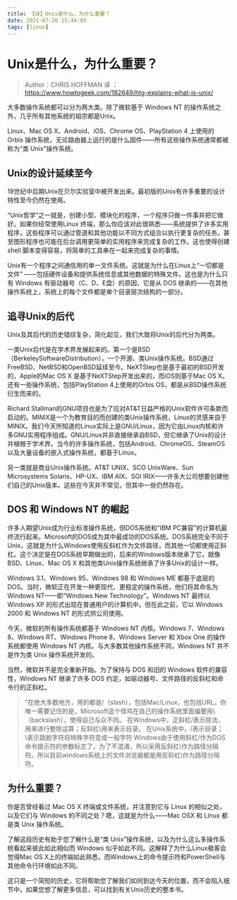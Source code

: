 ```yaml
---
title: 【译】Unix是什么，为什么重要？
date: 2021-07-20 15:44:05
tags: [linux]
---
```


# Unix是什么，为什么重要？
>Author：CHRIS HOFFMAN
译 ：https://www.howtogeek.com/182649/htg-explains-what-is-unix/

大多数操作系统都可以分为两大类。除了微软基于 Windows NT 的操作系统之外，几乎所有其他系统的祖宗都是Unix。

Linux、Mac OS X、Android、iOS、Chrome OS、PlayStation 4 上使用的 Orbis 操作系统，无论路由器上运行的是什么固件——所有这些操作系统通常都被称为“类 Unix”操作系统。

## Unix的设计延续至今
19世纪中后期Unix在贝尔实验室中被开发出来。最初版的Unix有许多重要的设计特性至今仍然在使用。

“Unix哲学”之一就是，创建小型、模块化的程序，一个程序只做一件事并把它做好。如果你经常使用Linux 终端，那么你应该对此很熟悉——系统提供了许多实用程序，这些程序可以通过管道和其他功能以不同方式组合以执行更复杂的任务。甚至图形程序也可能在后台调用更简单的实用程序来完成复杂的工作。这也使得创建 shell 脚本变得容易，将简单的工具串在一起来完成复杂的事情。

Unix有一个程序之间通信用的单一文件系统。这就是为什么在Linux上“一切都是文件” ——包括硬件设备和提供系统信息或其他数据的特殊文件。这也是为什么只有 Windows 有驱动器号（C、D、E盘）的原因，它是从 DOS 继承的——在其他操作系统上，系统上的每个文件都是单个目录层次结构的一部分。

## 追寻Unix的后代
Unix及其后代的历史错综复杂，简化起见，我们大致将Unix的后代分为两类。

一类Unix后代是在学术界发展起来的。第一个是BSD（BerkeleySoftwareDistribution），一个开源、类Unix操作系统。BSD通过FreeBSD、NetBSD和OpenBSD延续至今。NeXTStep也是基于最初的BSD开发的，Apple的Mac OS X 是基于NeXTStep开发出来的，而iOS则基于Mac OS X。还有一些操作系统，包括PlayStation 4上使用的Orbis OS，都是从BSD操作系统衍生而来的。

Richard Stallman的GNU项目也是为了应对AT&T日益严格的Unix软件许可条款而启动的。MINIX是一个为教育目的而创建的类Unix操作系统，Linux的灵感来自于MINIX。我们今天所知道的Linux实际上是GNU/Linux，因为它由Linux内核和许多GNU实用程序组成。GNU/Linux并非直接继承自BSD，但它继承了Unix的设计并植根于学术界。当今的许多操作系统，包括Android、ChromeOS、SteamOS以及大量设备的嵌入式操作系统，都基于Linux。

另一类就是商业Unix操作系统。AT&T UNIX、SCO UnixWare、Sun Microsystems Solaris、HP-UX、IBM AIX、SGI IRIX——许多大公司想要创建他们自己的Unix版本。这些在今天并不常见，但其中一些仍然存在。

## DOS 和 Windows NT 的崛起

许多人期望Unix成为行业标准操作系统，但DOS系统和“IBM PC兼容”的计算机最终流行起来。Microsoft的DOS成为其中最成功的DOS系统。DOS系统完全不同于Unix，这就是为什么Windows使用反斜杠作为文件路径，而其他一切都使用正斜杠。这个决定是在DOS系统早期做出的，后来的Windows版本继承了它，就像BSD、Linux、Mac OS X 和其他类Unix操作系统继承了许多Unix的设计一样。

Windows 3.1、Windows 95、Windows 98 和 Windows ME 都基于底层的 DOS。当时，微软正在开发一种更现代、更稳定的操作系统，他们将其命名为 Windows NT——即“Windows  New Technology”。Windows NT 最终以 Windows XP 的形式出现在普通用户的计算机中，但在此之前，它以 Windows 2000 和 Windows NT 的形式供公司使用。

今天，微软的所有操作系统都基于 Windows NT 内核。Windows 7、Windows 8、Windows RT、Windows Phone 8、Windows Server 和 Xbox One 的操作系统都使用 Windows NT 内核。与大多数其他操作系统不同，Windows NT 并不是作为类 Unix 操作系统开发的。

当然，微软并不是完全重新开始。为了保持与 DOS 和旧的 Windows 软件的兼容性，Windows NT 继承了许多 DOS 约定，如驱动器号、文件路径的反斜杠和命令行的正斜杠。

> “在绝大多数地方，用的都是/（slash），包括Mac/Linux，也包括URL。你唯一需要记住的是，Microsoft这个怪鸡在自己的操作系统里面偏要用\（backslash），使得自己与众不同。
在Windows中，正斜杠/表示除法，用来进行整除运算；反斜杠\用来表示目录。
在Unix系统中，/表示目录；\表示跳脱字符将特殊字符变成一般字符
Windows由于使用斜杠/作为DOS命令提示符的参数标志了，为了不混淆，所以采用反斜杠\作为路径分隔符。所以目前windows系统上的文件浏览器都是用反斜杠\作为路径分隔符。


## 为什么重要？
你是否曾经看过 Mac OS X 终端或文件系统，并注意到它与 Linux 的相似之处，以及它们与 Windows 的不同之处？嗯，这就是为什么——Mac OSX 和 Linux 都是类 Unix 操作系统。

了解这段历史有助于您了解什么是“类 Unix”操作系统，以及为什么这么多操作系统看起来彼此如此相似而 Windows 似乎如此不同。这解释了为什么Linux极客会觉得Mac OS X上的终端如此熟悉，而Windows上的命令提示符和PowerShell与其他命令行环境如此不同。

这只是一个简短的历史，它将帮助您了解我们如何到达今天的位置，而不会陷入细节中。如果您想了解更多信息，可以找到有关Unix历史的整本书。
